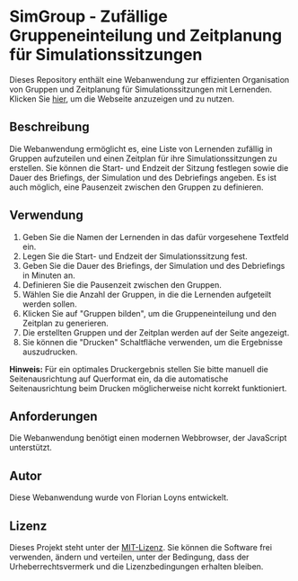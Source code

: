 # SimGroup - Zufällige Gruppeneinteilung und Zeitplanung für Simulationssitzungen

Dieses Repository enthält eine Webanwendung zur effizienten Organisation von Gruppen und Zeitplanung für Simulationssitzungen mit Lernenden. Klicken Sie [hier](https://FlorianLoyns.github.io/SimGroup/), um die Webseite anzuzeigen und zu nutzen.

## Beschreibung

Die Webanwendung ermöglicht es, eine Liste von Lernenden zufällig in Gruppen aufzuteilen und einen Zeitplan für ihre Simulationssitzungen zu erstellen. Sie können die Start- und Endzeit der Sitzung festlegen sowie die Dauer des Briefings, der Simulation und des Debriefings angeben. Es ist auch möglich, eine Pausenzeit zwischen den Gruppen zu definieren.

## Verwendung

1. Geben Sie die Namen der Lernenden in das dafür vorgesehene Textfeld ein.
2. Legen Sie die Start- und Endzeit der Simulationssitzung fest.
3. Geben Sie die Dauer des Briefings, der Simulation und des Debriefings in Minuten an.
4. Definieren Sie die Pausenzeit zwischen den Gruppen.
5. Wählen Sie die Anzahl der Gruppen, in die die Lernenden aufgeteilt werden sollen.
6. Klicken Sie auf "Gruppen bilden", um die Gruppeneinteilung und den Zeitplan zu generieren.
7. Die erstellten Gruppen und der Zeitplan werden auf der Seite angezeigt.
8. Sie können die "Drucken" Schaltfläche verwenden, um die Ergebnisse auszudrucken.

**Hinweis:** Für ein optimales Druckergebnis stellen Sie bitte manuell die Seitenausrichtung auf Querformat ein, da die automatische Seitenausrichtung beim Drucken möglicherweise nicht korrekt funktioniert.

## Anforderungen

Die Webanwendung benötigt einen modernen Webbrowser, der JavaScript unterstützt.

## Autor

Diese Webanwendung wurde von Florian Loyns entwickelt.

## Lizenz

Dieses Projekt steht unter der [MIT-Lizenz](https://github.com/SimuZen/SimGroup/blob/main/LICENSE). Sie können die Software frei verwenden, ändern und verteilen, unter der Bedingung, dass der Urheberrechtsvermerk und die Lizenzbedingungen erhalten bleiben.
